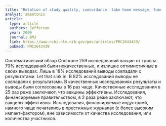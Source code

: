 ```yaml
---
title: "Relation of study quality, concordance, take home message, funding, and impact in studies of influenza vaccines: systematic review"
analyst: amantonio
article:
  type: article
  authors: Jefferson
  year: 2009
  journal: BMJ
  link: https://www.ncbi.nlm.nih.gov/pmc/articles/PMC2643439/
  pubmed: PMC2643439
---
```


Систематический обзор Cochrane 259 исследований вакцин от гриппа.
70% исследований были некачественные, и излишне оптимистичные в своих выводах.
Лишь в 18% исследований выводы совпадали с результатами. Let that sink in. В 82% исследований выводы не совпадали с результатами.
В качественных исследованиях результаты и выводы были согласованы в 16 раз чаще.
Качественные исследования в 25 раз реже заключают, что вакцины эффективны.
Исследования, финансируемые правительством, в 2 раза реже заключают, что вакцины эффективны.
Исследования, финансируемые индустрией, намного чаще печатались в престижных журналах (с более высоким импакт-фактором), вне зависимости от качества исследования, или количества участников.
